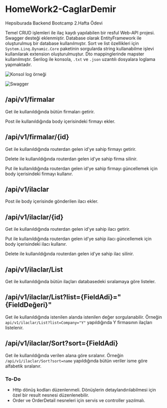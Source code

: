 # HomeWork2-CaglarDemir
Hepsiburada Backend Bootcamp 2.Hafta Ödevi

Temel CRUD işlemleri ile ilaç kaydı yapılabilen bir resful Web-API projesi. Swagger desteği eklenmiştir. Database olarak EntityFramework ile oluşturulmuş bir database kullanılmıştır. Sort ve list özellikleri için `System.Linq.Dynamic.Core` paketinin sorgularda string kullanabilme işlevi kullanılarak extension oluşturulmuştur. Dto mappinglerinde mapster kullanılmıştır. Serilog ile konsola, `.txt` ve `.json` uzantılı dosyalara loglama yapmaktadır.

![Konsol log örneği](https://user-images.githubusercontent.com/15106912/135689741-e7b4639b-1295-49ed-8a13-23f390f13d27.png)



![Swagger](https://user-images.githubusercontent.com/15106912/135689762-c57766bc-357f-4323-9e6c-a5148dcf68da.png)


## /api/v1/firmalar
Get ile kullanıldığında bütün firmaları getirir.

Post ile kullanıldığında body içerisindeki firmayı ekler.

## /api/v1/firmalar/{id}
Get ile kullanıldığında routerdan gelen id'ye sahip firmayı getirir.

Delete ile kullanıldığında routerdan gelen id'ye sahip firma silinir.

Put ile kullanıldığında routerdan gelen id'ye sahip firmayı güncellemek için body içerisindeki firmayı kullanır.


## /api/v1/ilaclar
Post ile body içerisinde gönderilen ilacı ekler.
## /api/v1/ilaclar/{id}
Get ile kullanıldığında routerdan gelen id'ye sahip ilacı getirir.

Put ile kullanıldığında routerdan gelen id'ye sahip ilacı güncellemek için body içerisindeki ilacı kullanır.

Delete ile kullanıldığında routerdan gelen id'ye sahip ilac silinir.
## /api/v1/ilaclar/List
Get ile kullanıldığında bütün ilaçları databasedeki sıralamaya göre listeler.
## /api/v1/ilaclar/List?list={FieldAdi}="{FieldDeğeri}"
Get ile kullanıldığında istenilen alanda istenilen değer sorgulanabilir. Örneğin `api/v1/ilaclar/List?list=Company="Y"` yapıldığında Y firmasının ilaçları listelenir.

## /api/v1/ilaclar/Sort?sort={FieldAdi}
Get ile kullanıldığında verilen alana göre sıralanır. Örneğin `/api/v1/ilaclar/Sort?sort=name` yapıldığında bütün veriler isme göre alfabetik sıralanır.

### To-Do
- Http dönüş kodları düzenlenmeli. Dönüşlerin detaylandırılabilmesi için özel bir result nesnesi düzenlenebilir.
- Order ve OrderDetail nesneleri için servis ve controller yazılmalı.

